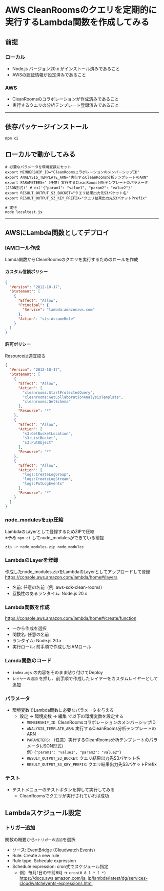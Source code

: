 # AWS CleanRoomsのクエリを定期的に実行するLambda関数を作成してみる

## 前提
### ローカル
- Node.js バージョン20.x がインストール済みであること
- AWSの認証情報が設定済みであること
### AWS
- CleanRoomsのコラボレーションが作成済みであること
- 実行するクエリの分析テンプレート登録済みであること

---

## 依存パッケージインストール
```shell
npm ci
```

## ローカルで動かしてみる
```shell
# 必要なパラメータを環境変数にセット
export MEMBERSHIP_ID="CleanRoomsコラボレーションのメンバーシップID"
export ANALYSIS_TEMPLATE_ARN="実行するCleanRooms分析テンプレートのARN"
export PARAMETERS='（任意）実行するCleanRooms分析テンプレートのパラメータ(JSON形式)' # ex)'{"param1": "value1", "param2": "value2"}'
export RESULT_OUTPUT_S3_BUCKET="クエリ結果出力先S3バケット名"
export RESULT_OUTPUT_S3_KEY_PREFIX="クエリ結果出力先S3バケットPrefix"

# 実行
node localtest.js
```

---
## AWSにLambda関数としてデプロイ
### IAMロール作成
Lamda関数からCleanRoomsのクエリを実行するためのロールを作成
#### カスタム信頼ポリシー
```json
{
  "Version": "2012-10-17",
  "Statement": [
    {
      "Effect": "Allow",
      "Principal": {
        "Service": "lambda.amazonaws.com"
      },
      "Action": "sts:AssumeRole"
    }
  ]
}
```
#### 許可ポリシー
Resourceは適宜絞る
```json
{
  "Version": "2012-10-17",
  "Statement": [
    {
      "Effect": "Allow",
      "Action": [
        "cleanrooms:StartProtectedQuery",
        "cleanrooms:GetCollaborationAnalysisTemplate",
        "cleanrooms:GetSchema"
      ],
      "Resource": "*"
    },
    {
      "Effect": "Allow",
      "Action": [
        "s3:GetBucketLocation",
        "s3:ListBucket",
        "s3:PutObject"
      ],
      "Resource": "*"
    },
    {
      "Effect": "Allow",
      "Action": [
        "logs:CreateLogGroup",
        "logs:CreateLogStream",
        "logs:PutLogEvents"
      ],
      "Resource": "*"
    }
  ]
}
```

### node_modulesをzip圧縮
LambdaのLayerとして登録するためZIPで圧縮  
※予め `npm ci` してnode_modulesができている前提
```shell
zip -r node_modules.zip node_modules
```
### LambdaのLayerを登録
作成したnode_modules.zipをLambdaのLayerとしてアップロードして登録  
https://console.aws.amazon.com/lambda/home#/layers  
- 名前: 任意の名前（例: aws-sdk-clean-rooms）
- 互換性のあるランタイム: Node.js 20.x

### Lambda関数を作成
https://console.aws.amazon.com/lambda/home#/create/function  
- 一から作成を選択
- 関数名: 任意の名前
- ランタイム: Node.js 20.x
- 実行ロール: 前手順で作成したIAMロール

### Lamda関数のコード
- `index.mjs` の内容をそのまま貼り付けてDeploy
- `レイヤーの追加` を押し、前手順で作成したレイヤーをカスタムレイヤーとして追加

### パラメータ
- 環境変数でLambda関数に必要なパラメータを与える  
  - 設定 -> 環境変数 -> 編集 で以下の環境変数を設定する
    - `MEMBERSHIP_ID`: CleanRoomsコラボレーションのメンバーシップID
    - `ANALYSIS_TEMPLATE_ARN`: 実行するCleanRooms分析テンプレートのARN
    - `PARAMETERS`: （任意）実行するCleanRooms分析テンプレートのパラメータ(JSON形式)  
      例) `{"param1": "value1", "param2": "value2"}`
    - `RESULT_OUTPUT_S3_BUCKET`: クエリ結果出力先S3バケット名
    - `RESULT_OUTPUT_S3_KEY_PREFIX`: クエリ結果出力先S3バケットPrefix

### テスト
- テストメニューのテストボタンを押して実行してみる
  - CleanRoomsでクエリが実行されていれば成功

## Lambdaスケジュール設定
### トリガー追加
関数の概要から`+トリガーの追加`を選択
- ソース:  EventBridge (Cloudwatch Events) 
- Rule: Create a new rule
- Rule type: Schedule expression
- Schedule expression: cron式でスケジュール指定 
  - 例）毎月1日の午前8時 -> `cron(0 8 1 * ? *)`  
    https://docs.aws.amazon.com/ja_jp/lambda/latest/dg/services-cloudwatchevents-expressions.html

